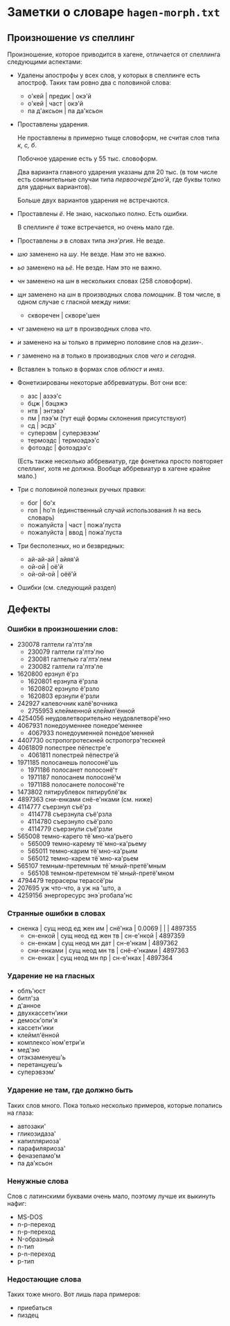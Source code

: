 # Заметки о словаре `hagen-morph.txt`

## Произношение _vs_ спеллинг

Произношение, которое приводится в хагене, отличается от спеллинга следующими аспектами:

- Удалены апострофы у всех слов, у которых в спеллинге есть апостроф. Таких там ровно два с половиной слова:
  - о'кей | предик | окэ'й
  - о'кей | част | окэ'й
  - па д'аксьон | па да'ксьон

- Проставлены ударения.

  Не проставлены в примерно тыще словоформ, не считая слов типа _к, с, б_.
  
  Побочное ударение есть у 55 тыс. словоформ.
  
  Два варианта главного ударения указаны для 20 тыс. (в том числе есть сомнительные случаи типа _первоочерё'дно'й_, где буквы толко для ударных вариантов).
  
  Больше двух вариантов ударения не встречаются.
  
- Проставлены _ё_. Не знаю, насколько полно. Есть ошибки.

  В спеллинге _ё_ тоже встречается, но очень мало где.
  
- Проставлены _э_ в словах типа _энэ'ргия_. Не везде.

- _шю_ заменено на _шу_. Не везде. Нам это не важно.
- _ьо_ заменено на _ьё_. Не везде. Нам это не важно.
- _чн_ заменено на _шн_ в нескольких словах (258 словоформ).
- _щн_ заменено на _шн_ в производных слова _помощник_. В том числе, в одном случае с гласной между ними:
  - скворечен | скворе'шен
- _чт_ заменено на _шт_ в производных слова _что_.
- _и_ заменено на _ы_ только в примерно половине слов на _дезин-_.
- _г_ заменено на _в_ только в производных слов _чего_ и _сегодня_.
- Вставлен _ъ_ только в формах слов _облюст_ и _иняз_.

- Фонетизированы некоторые аббревиатуры. Вот они все:
  - азс | азээ'с
  - бцж | бэцэжэ
  - нтв | энтэвэ'
  - пм | пээ'м (тут ещё формы склонения присутствуют)
  - сд | эсдэ'
  - суперэвм | суперэвээм'
  - термоэдс | термоэдээ'с
  - фотоэдс | фотоэдээ'с
  
  (Есть также несколько аббревиатур, где фонетика просто повторяет спеллинг, хотя не должна. Вообще аббревиатур в хагене крайне мало.)

- Три с половиной полезных ручных правки:
  - бог | бо'х
  - гоп | hо'п (единственный случай использования _h_ на весь словарь)
  - пожалуйста | част | пожа'луста
  - пожалуйста | ввод | пожа'луста

- Три бесполезных, но и безвредных:
  - ай-ай-ай | айяя'й
  - ой-ой | оё'й
  - ой-ой-ой | оёё'й

- Ошибки
  (см. следующий раздел)


## Дефекты

### Ошибки в произношении слов:

- 230078 галтели га'лтэ'ля
  - 230079 галтели га'лтэ'лю
  - 230081 галтелью га'лтэ'лем
  - 230082 галтели га'лтэ'ле
- 1620800 ерзнул ё'рз
  - 1620801 ерзнула ё'рзла
  - 1620802 ерзнуло ё'рзло
  - 1620803 ерзнули ё'рзли
- 242927 калевочник калё'вочника
  - 2755953 клейменной клеймл'ённой
- 4254056 неудовлетворительно неудовлетворё'нно
- 4067931 понедоуменнее понедое'меннее
  - 4067933 понедоуменней понедое'менней
- 4407730 остропогротескней остропогрэ'тескней
- 4061809 попестрее пёпестре'е
  - 4061811 попестрей пёпестре'й
- 1971185 полосанешь полосонё'шь
  - 1971186 полосанет полосонё'т
  - 1971187 полосанем полосонё'м
  - 1971188 полосанете полосонё'те
- 1473802 пятирублевок пятирублё'вк
- 4897363 сни-енками снё-е'нками (см. ниже)
- 4114777 съерзнул съё'рз
  - 4114778 съерзнула съё'рзла
  - 4114780 съерзнуло съё'рзло
  - 4114779 съерзнули съё'рзли
- 565008 темно-карего тё`мно-ка'рьего
  - 565009 темно-карему тё`мно-ка'рьему
  - 565011 темно-карим тё`мно-ка'рьим
  - 565012 темно-карем тё`мно-ка'рьем
- 565107 темным-претемным тё`мный-претё'мным
  - 565108 темном-претемном тё`мный-претё'мном
- 4794479 террасеры терассё'ры
- 207695 уж что-что, а уж на 'што, а
- 4259156 энергоресурс энэ`ргобала'нс

### Странные ошибки в словах

- сненка | сущ неод ед жен им | снё'нка | 0.0069 |  |  | 4897355
  - сн-енкой | сущ неод ед жен тв | сн-е'нкой | 4897359
  - сн-енкам | сущ неод мн дат | сн-е'нкам | 4897362
  - сни-енками | сущ неод мн тв | снё-е'нками | 4897363
  - сн-енках | сущ неод мн пр | сн-е'нках | 4897364

### Ударение не на гласных

- облъ'юст
- битл'за
- д'анное
- двухкассетн'ики
- демоск'опи'я
- кассетн'ики
- клеймл'ённой 
- комплексо`ном'етри'и
- мед'эю
- отэкзаменуеш'ь
- перетанцуеш'ь
- суперэвээм'

### Ударение не там, где должно быть

Таких слов много.
Пока только несколько примеров, которые попались на глаза:
- автозаки'
- гликозидаза'
- капилляриоза'
- парафиляриоза'
- феназепамо'м
- па да'ксьон

### Ненужные слова

Слов с латинскими буквами очень мало, поэтому лучше их выкинуть нафиг:
- MS-DOS
- n-p-переход
- n-p-переход
- N-образный
- n-тип
- p-n-переход
- p-тип

### Недостающие слова

Таких тоже много.
Вот лишь пара примеров:
- приебаться
- пиздец
